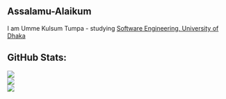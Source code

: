 ## Assalamu-Alaikum

I am Umme Kulsum Tumpa - studying [Software Engineering, University of Dhaka](http://www.iit.du.ac.bd/)

## GitHub Stats:
![](https://github-readme-stats.vercel.app/api?username=UmmeKulsumTumpa&hide_border=false&include_all_commits=false&count_private=false)<br/>
![](https://github-readme-streak-stats.herokuapp.com/?user=UmmeKulsumTumpa&hide_border=false)<br/>
![](https://github-readme-stats.vercel.app/api/top-langs/?username=UmmeKulsumTumpa&hide_border=false&include_all_commits=false&count_private=false&layout=compact)


